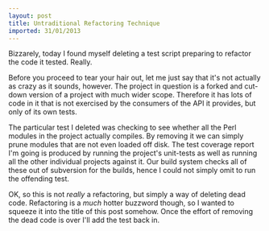 ```yaml
---
layout: post
title: Untraditional Refactoring Technique
imported: 31/01/2013
---
```


Bizzarely, today I found myself deleting a test script preparing to refactor the code it
tested. Really.

Before you proceed to tear your hair out, let me just say that it's not actually as crazy
as it sounds, however. The project in question is a forked and cut-down version of a
project with much wider scope. Therefore it has lots of code in it that is not exercised
by the consumers of the API it provides, but only of its own tests.

The particular test I deleted was checking to see whether all the Perl modules in the
project actually compiles. By removing it we can simply prune modules that are not even
loaded off disk. The test coverage report I'm going is produced by running the project's
unit-tests as well as running all the other individual projects against it. Our build
system checks all of these out of subversion for the builds, hence I could not simply omit
to run the offending test.

OK, so this is not *really* a refactoring, but simply a way of deleting dead code.
Refactoring is a *much* hotter buzzword though, so I wanted to squeeze it into the title
of this post somehow. Once the effort of removing the dead code is over I'll add the test
back in.
